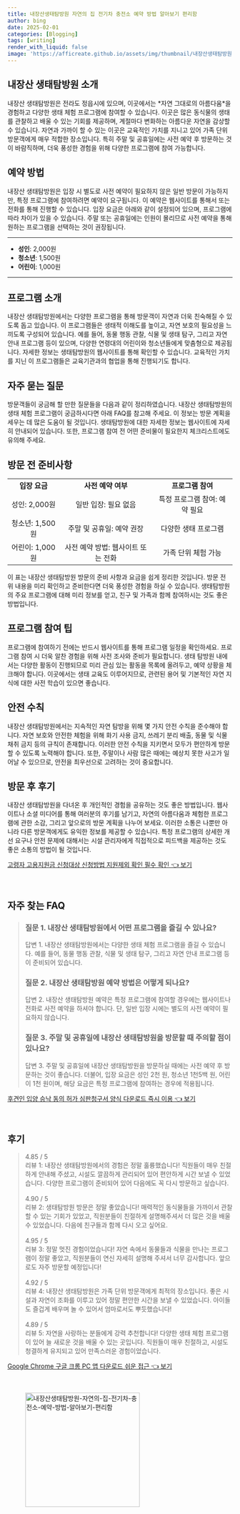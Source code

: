 ```yaml
---
title: 내장산생태탐방원 자연의 집 전기차 충전소 예약 방법 알아보기 편리함
author: bing
date: 2025-02-01
categories: [Blogging]
tags: [writing]
render_with_liquid: false
image: 'https://afficreate.github.io/assets/img/thumbnail/내장산생태탐방원-자연의-집-전기차-충전소-예약-방법-알아보기-편리함.webp'
---
```



<h2 id='내장산_생태탐방원_소개'>내장산 생태탐방원 소개</h2>

<p>내장산 생태탐방원은 전라도 정읍시에 있으며, 이곳에서는 *자연 그대로의 아름다움*을 경험하고 다양한 생태 체험 프로그램에 참여할 수 있습니다. 이곳은 많은 동식물의 생태를 관찰하고 배울 수 있는 기회를 제공하며, 계절마다 변화하는 아름다운 자연을 감상할 수 있습니다. 자연과 가까이 할 수 있는 이곳은 교육적인 가치를 지니고 있어 가족 단위 방문객에게 매우 적합한 장소입니다. 특히 주말 및 공휴일에는 사전 예약 후 방문하는 것이 바람직하며, 더욱 풍성한 경험을 위해 다양한 프로그램에 참여 가능합니다.</p>

<h2 id='예약_방법'>예약 방법</h2>

<p>내장산 생태탐방원은 입장 시 별도로 사전 예약이 필요하지 않은 일반 방문이 가능하지만, 특정 프로그램에 참여하려면 예약이 요구됩니다. 이 예약은 웹사이트를 통해서 또는 전화를 통해 진행할 수 있습니다. 입장 요금은 아래와 같이 설정되어 있으며, 프로그램에 따라 차이가 있을 수 있습니다. 주말 또는 공휴일에는 인원이 몰리므로 사전 예약을 통해 원하는 프로그램을 선택하는 것이 권장됩니다.</p>

<hr />

<ul>
    <li><b>성인</b>: 2,000원</li>
    <li><b>청소년</b>: 1,500원</li>
    <li><b>어린이</b>: 1,000원</li>
</ul>

<hr />

<h2 id='프로그램_소개'>프로그램 소개</h2>

<p>내장산 생태탐방원에서는 다양한 프로그램을 통해 방문객이 자연과 더욱 친숙해질 수 있도록 돕고 있습니다. 이 프로그램들은 생태적 이해도를 높이고, 자연 보호의 필요성을 느끼도록 구성되어 있습니다. 예를 들어, 동물 행동 관찰, 식물 및 생태 탐구, 그리고 자연 안내 프로그램 등이 있으며, 다양한 연령대의 어린이와 청소년들에게 맞춤형으로 제공됩니다. 자세한 정보는 생태탐방원의 웹사이트를 통해 확인할 수 있습니다. 교육적인 가치를 지닌 이 프로그램들은 교육기관과의 협업을 통해 진행되기도 합니다.</p>

<h2 id='자주_묻는_질문'>자주 묻는 질문</h2>

<p>방문객들이 궁금해 할 만한 질문들을 다음과 같이 정리하였습니다. 내장산 생태탐방원의 생태 체험 프로그램이 궁금하시다면 아래 FAQ를 참고해 주세요. 이 정보는 방문 계획을 세우는 데 많은 도움이 될 것입니다. 생태탐방원에 대한 자세한 정보는 웹사이트에 자세히 안내되어 있습니다. 또한, 프로그램 참여 전 어떤 준비물이 필요한지 체크리스트에도 유의해 주세요.</p>

<h2 id='방문_전_준비사항'>방문 전 준비사항</h2>

<table>
    <tr>
        <td style="text-align: center; height: 17px;"><b>입장 요금</b></td>
        <td style="text-align: center; height: 17px;"><b>사전 예약 여부</b></td>
        <td style="text-align: center; height: 17px;"><b>프로그램 참여</b></td>
    </tr>
    <tr>
        <td style="text-align: center; height: 17px;">성인: 2,000원</td>
        <td style="text-align: center; height: 17px;">일반 입장: 필요 없음</td>
        <td style="text-align: center; height: 17px;">특정 프로그램 참여: 예약 필요</td>
    </tr>
    <tr>
        <td style="text-align: center; height: 17px;">청소년: 1,500원</td>
        <td style="text-align: center; height: 17px;">주말 및 공휴일: 예약 권장</td>
        <td style="text-align: center; height: 17px;">다양한 생태 프로그램</td>
    </tr>
    <tr>
        <td style="text-align: center; height: 17px;">어린이: 1,000원</td>
        <td style="text-align: center; height: 17px;">사전 예약 방법: 웹사이트 또는 전화</td>
        <td style="text-align: center; height: 17px;">가족 단위 체험 가능</td>
    </tr>
</table>

<p>이 표는 내장산 생태탐방원 방문의 준비 사항과 요금을 쉽게 정리한 것입니다. 방문 전 위 내용을 미리 확인하고 준비한다면 더욱 풍성한 경험을 하실 수 있습니다. 생태탐방원의 주요 프로그램에 대해 미리 정보를 얻고, 친구 및 가족과 함께 참여하시는 것도 좋은 방법입니다.</p>

<h2 id='프로그램_참여_팁'>프로그램 참여 팁</h2>

<p>프로그램에 참여하기 전에는 반드시 웹사이트를 통해 프로그램 일정을 확인하세요. 프로그램 참여 시 더욱 알찬 경험을 위해 사전 조사와 준비가 필요합니다. 생태 탐방원 내에서는 다양한 활동이 진행되므로 미리 관심 있는 활동을 목록에 올려두고, 예약 상황을 체크해야 합니다. 이곳에서는 생태 교육도 이루어지므로, 관련된 용어 및 기본적인 자연 지식에 대한 사전 학습이 있으면 좋습니다.</p>

<h2 id='안전_수칙'>안전 수칙</h2>

<p>내장산 생태탐방원에서는 지속적인 자연 탐방을 위해 몇 가지 안전 수칙을 준수해야 합니다. 자연 보호와 안전한 체험을 위해 화기 사용 금지, 쓰레기 분리 배출, 동물 및 식물 채취 금지 등의 규칙이 존재합니다. 이러한 안전 수칙을 지키면서 모두가 편안하게 방문할 수 있도록 노력해야 합니다. 또한, 주말이나 사람 많은 때에는 예상치 못한 사고가 일어날 수 있으므로, 안전을 최우선으로 고려하는 것이 중요합니다.</p>

<h2 id='방문_후_후기'>방문 후 후기</h2>

<p>내장산 생태탐방원을 다녀온 후 개인적인 경험을 공유하는 것도 좋은 방법입니다. 웹사이트나 소셜 미디어를 통해 여러분의 후기를 남기고, 자연의 아름다움과 체험한 프로그램에 관한 소감, 그리고 앞으로의 방문 계획을 나누어 보세요. 이러한 소통은 나뿐만 아니라 다른 방문객에게도 유익한 정보를 제공할 수 있습니다. 특정 프로그램의 상세한 개선 요구나 안전 문제에 대해서는 시설 관리자에게 직접적으로 피드백을 제공하는 것도 좋은 소통의 방법이 될 것입니다.</p>


<p><a class="click-button" title="고령자 고용지원금 신청대상 신청방법 지원제외 확인 필수 확인" href="https://afficreate.github.io/posts/%EA%B3%A0%EB%A0%B9%EC%9E%90-%EA%B3%A0%EC%9A%A9%EC%A7%80%EC%9B%90%EA%B8%88-%EC%8B%A0%EC%B2%AD%EB%8C%80%EC%83%81-%EC%8B%A0%EC%B2%AD%EB%B0%A9%EB%B2%95-%EC%A7%80%EC%9B%90%EC%A0%9C%EC%99%B8-%ED%99%95%EC%9D%B8-%ED%95%84%EC%88%98-%ED%99%95%EC%9D%B8/" rel="dofollow">고령자 고용지원금 신청대상 신청방법 지원제외 확인 필수 확인 👈 보기</a></p><br>
<h2 id='자주_찾는_FAQ'>자주 찾는 FAQ</h2>
<div itemscope="" itemtype="https://schema.org/FAQPage"> 
<blockquote> 
<div itemscope="" itemprop="mainEntity" itemtype="https://schema.org/Question"> 
<h3 itemprop="name">질문 1. 내장산 생태탐방원에서 어떤 프로그램을 즐길 수 있나요?</h3> 
<div itemscope="" itemprop="acceptedAnswer" itemtype="https://schema.org/Answer"> 
<span itemprop="text"> 
<p>답변 1. 내장산 생태탐방원에서는 다양한 생태 체험 프로그램을 즐길 수 있습니다. 예를 들어, 동물 행동 관찰, 식물 및 생태 탐구, 그리고 자연 안내 프로그램 등이 준비되어 있습니다.</p> 
</span> 
</div> 
</div> 

<div itemscope="" itemprop="mainEntity" itemtype="https://schema.org/Question"> 
<h3 itemprop="name">질문 2. 내장산 생태탐방원 예약 방법은 어떻게 되나요?</h3> 
<div itemscope="" itemprop="acceptedAnswer" itemtype="https://schema.org/Answer"> 
<span itemprop="text"> 
<p>답변 2. 내장산 생태탐방원 예약은 특정 프로그램에 참여할 경우에는 웹사이트나 전화로 사전 예약을 하셔야 합니다. 단, 일반 입장 시에는 별도의 사전 예약이 필요하지 않습니다.</p> 
</span> 
</div> 
</div> 

<div itemscope="" itemprop="mainEntity" itemtype="https://schema.org/Question"> 
<h3 itemprop="name">질문 3. 주말 및 공휴일에 내장산 생태탐방원을 방문할 때 주의할 점이 있나요?</h3> 
<div itemscope="" itemprop="acceptedAnswer" itemtype="https://schema.org/Answer"> 
<span itemprop="text"> 
<p>답변 3. 주말 및 공휴일에 내장산 생태탐방원을 방문하실 때에는 사전 예약 후 방문하는 것이 좋습니다. 더불어, 입장 요금은 성인 2천 원, 청소년 1천5백 원, 어린이 1천 원이며, 해당 요금은 특정 프로그램에 참여하는 경우에 적용됩니다.</p> 
</span> 
</div> 
</div> 
</blockquote> 
</div>
<p><a class="click-button" title="후견인 입양 승낙 동의 허가 심판청구서 양식 다운로드 즉시 이용" href="https://afficreate.github.io/posts/%ED%9B%84%EA%B2%AC%EC%9D%B8-%EC%9E%85%EC%96%91-%EC%8A%B9%EB%82%99-%EB%8F%99%EC%9D%98-%ED%97%88%EA%B0%80-%EC%8B%AC%ED%8C%90%EC%B2%AD%EA%B5%AC%EC%84%9C-%EC%96%91%EC%8B%9D-%EB%8B%A4%EC%9A%B4%EB%A1%9C%EB%93%9C-%EC%A6%89%EC%8B%9C-%EC%9D%B4%EC%9A%A9/" rel="dofollow">후견인 입양 승낙 동의 허가 심판청구서 양식 다운로드 즉시 이용 👈 보기</a></p><br>
<h2 id='후기'>후기</h2>
<div itemscope itemtype="https://schema.org/Product">
  <blockquote>
  <div itemprop="review" itemscope itemtype="https://schema.org/Review">
      <div itemprop="reviewRating" itemscope itemtype="https://schema.org/Rating"> <span itemprop="ratingValue">4.85</span> / <span itemprop="bestRating">5</span> </div>
      <span itemprop="reviewBody">리뷰 1: 내장산 생태탐방원에서의 경험은 정말 훌륭했습니다! 직원들이 매우 친절하게 안내해 주셨고, 시설도 깔끔하게 관리되어 있어 편안하게 시간 보낼 수 있었습니다. 다양한 프로그램이 준비되어 있어 다음에도 꼭 다시 방문하고 싶습니다.</span>
  </div>
  <br>
  <div itemprop="review" itemscope itemtype="https://schema.org/Review">
      <div itemprop="reviewRating" itemscope itemtype="https://schema.org/Rating"> <span itemprop="ratingValue">4.90</span> / <span itemprop="bestRating">5</span> </div>
      <span itemprop="reviewBody">리뷰 2: 생태탐방원 방문은 정말 좋았습니다! 매력적인 동식물들을 가까이서 관찰할 수 있는 기회가 있었고, 직원분들이 친절하게 설명해주셔서 더 많은 것을 배울 수 있었습니다. 다음에 친구들과 함께 다시 오고 싶어요.</span>
  </div>
  <br>
  <div itemprop="review" itemscope itemtype="https://schema.org/Review">
      <div itemprop="reviewRating" itemscope itemtype="https://schema.org/Rating"> <span itemprop="ratingValue">4.95</span> / <span itemprop="bestRating">5</span> </div>
      <span itemprop="reviewBody">리뷰 3: 정말 멋진 경험이었습니다! 자연 속에서 동물들과 식물을 만나는 프로그램이 정말 좋았고, 직원분들이 연신 자세히 설명해 주셔서 너무 감사합니다. 앞으로도 자주 방문할 예정입니다!</span>
  </div>
  <br>
  <div itemprop="review" itemscope itemtype="https://schema.org/Review">
      <div itemprop="reviewRating" itemscope itemtype="https://schema.org/Rating"> <span itemprop="ratingValue">4.92</span> / <span itemprop="bestRating">5</span> </div>
      <span itemprop="reviewBody">리뷰 4: 내장산 생태탐방원은 가족 단위 방문객에게 최적의 장소입니다. 좋은 시설과 자연이 조화를 이루고 있어 정말 편안한 시간을 보낼 수 있었습니다. 아이들도 즐겁게 배우며 놀 수 있어서 엄마로서도 뿌듯했습니다!</span>
  </div>
  <br>
  <div itemprop="review" itemscope itemtype="https://schema.org/Review">
      <div itemprop="reviewRating" itemscope itemtype="https://schema.org/Rating"> <span itemprop="ratingValue">4.89</span> / <span itemprop="bestRating">5</span> </div>
      <span itemprop="reviewBody">리뷰 5: 자연을 사랑하는 분들에게 강력 추천합니다! 다양한 생태 체험 프로그램이 있어 늘 새로운 것을 배울 수 있는 곳입니다. 직원들이 매우 친절하고, 시설도 청결하게 유지되고 있어 만족스러운 경험이었습니다.</span>
  </div>
  </blockquote>
</div>
<p><a class="click-button" title="Google Chrome 구글 크롬 PC 앱 다운로드 쉬운 접근" href="https://afficreate.github.io/posts/Google-Chrome-%EA%B5%AC%EA%B8%80-%ED%81%AC%EB%A1%AC-PC-%EC%95%B1-%EB%8B%A4%EC%9A%B4%EB%A1%9C%EB%93%9C-%EC%89%AC%EC%9A%B4-%EC%A0%91%EA%B7%BC/" rel="dofollow">Google Chrome 구글 크롬 PC 앱 다운로드 쉬운 접근 👈 보기</a></p><br>
<figure class="image"><img src="https://afficreate.github.io/assets/img/thumbnail/내장산생태탐방원-자연의-집-전기차-충전소-예약-방법-알아보기-편리함.webp" alt="내장산생태탐방원-자연의-집-전기차-충전소-예약-방법-알아보기-편리함" width="256" height="256"></figure>